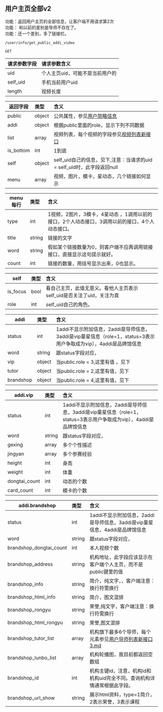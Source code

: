 ## 用户主页全部v2

功能：返回用户主页的全部信息，让客户端不用请求第2次  
功能： 和以前的差别是导师不存在了。  
功能：还一个差别，多了链接栏。


~~~
/user/info/get_public_addi_video
~~~
~~~
GET
~~~

| 请求参数字段        | 请求参数含义  |
| -------- |:------|
|uid | 个人主页uid，可能不是当前用户的  |
|self_uid | 手机当前用户uid  |
|length | 视频长度  |



| 返回字段        | 类型 |含义  |
| -------- |:------|:------|
| public         | object   | 公共属性，参见[用户简略信息](/shop/doc/index/name/用户简略信息2018)  |
| addi         | object   | 根据public里面的role，显示下列不同数据  |
| list         | array   | 视频列表，每个视频的字段参见[视频列表新接口](/shop/doc/index2/name/视频列表新接口) |
| is_bottom         | int   | 1到底  |
| self         | object   | self_uid自己的信息，见下,注意：当请求的uid = self_uid时，此字段返回null  |
| menu         | array   | 视频，图片，模卡，星动态，几个链接如何显示  |

| menu每行        | 类型 |含义  |
| -------- |:------|:------|
| type        | int   | 1视频，2图片，3模卡，4星动态 ，1调用以前的接口，2个人动态接口，3调用以前的接口，4个人动态接口。 |
|  title       | string   | 链接的文字 |
|  word       | string   | 假如某个链接数量为0，则客户端不应再调用链接接口，直接显示这句提示就好。 |
|  count       | int   | 链接的数量，用括号显示出来，0也显示。 |




| self        | 类型 |含义  |
| -------- |:------|:------|
| is_focus        | bool   | 看自己主页，此值无意义。看他人主页表示self_uid是否关注了uid，关注为真  |
| role        | int   | self_uid自己的角色。 |


| addi       | 类型 |含义  |
| -------- |:------|:------|
| status         | int   |  1addi不显示附加信息，2addi是导师信息，3addi是vip童星信息（role=1，status=3表示用户争取成为vip），4addi是品牌馆信息 |
| word         | string   |  跟status字段对应， |
| vip          | object   |  当public.role = 3,这里有值 ，见下|
| tutor         | object   |  当public.role = 2,这里有值，见下 |
| brandshop         | object   |  当public.role = 4,这里有值，见下 |


| addi.vip       | 类型 |含义  |
| -------- |:------|:------|
| status         | int   |  1addi不显示附加信息，2addi是导师信息，3addi是vip童星信息（role=1，status=3表示用户争取成为vip），4addi是品牌馆信息 |
| word         | string   |  跟status字段对应， |
| gexing         | array   |  多个个性描述 |
| jingyan         | array   |  多个参赛经验 |
| height         | int   |  身高 |
| weight         | int   | 体重 |
| dongtai_count         | int   | 动态的个数 |
| card_count         | int   | 模卡的个数 |



| addi.brandshop       | 类型 |含义  |
| -------- |:------|:------|
| status        | int   |  1addi不显示附加信息，2addi是导师信息，3addi是vip童星信息，4addi是品牌馆信息 |
| word          | string   |  跟status字段对应， |
| brandshop_dongtai_count |int   |  本人视频个数 |
| brandshop_address | string   |  机构地址，此字段应该显示在客户端个人主页，而不是public键里的值 |
| brandshop_info | string   |  简介，纯文字，，客户端注意：换行符需换行 |
| brandshop_html_info | string   |  简介，图文混排 |
| brandshop_rongyu | string   |  荣誉,纯文字，客户端注意：换行符需换行 |
| brandshop_html_rongyu | string   |  荣誉,图文混排 |
| brandshop_tutor_list | array   |  机构旗下最多6个导师，每个元素参见[用户导师列表新接口3.md](/shop/doc/index/name/用户导师列表新接口3) |
| brandshop_lunbo_list | array   |  机构轮播图，我目前都返回空数组 |
| brandshop_id | int   |  机构主键id，注意，机构id和机构uid完全不同。查询机构详情通常根据此字段。 |
| brandshop_url_show         | string   | 展示html资料，type=1简介，2表示荣誉，3表示课程  |




















